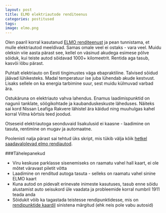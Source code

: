 ```yaml
---
layout: post
title: ELMO elektriautode renditeenus
categories: postitused
tags:
image: elmo.png
---
```

Olen paaril korral kasutanud [ELMO renditeenust](https://rent.elmo.ee) ja pean tunnistama, et mulle elektriautod meeldivad. Samas omale veel ei ostaks - vara veel. Muidu oleksin viie aasta pärast see, kellel on väsinud akudega esimese põlve sõiduk, kui teiste autod sõidavad 1000+ kilomeetrit. Rentida aga tasub, kasvõi lõbu pärast.

Puhtalt elektriauto on Eesti tingimustes väga ebapraktiline. Talvised sõidud jäävad lühikesteks. Madal temperatuur ise juba lühendab akude kestvust. Lisaks sellele on ka energia tarbimine suur, sest muidu külmuvad varbad ära.

Ostukäruna on elektriauto vahva lahendus. Enamus laadimispunktid on nagunii tanklate, söögikohtade ja kaubanduskeskuste läheduses. Näiteks sai kord Nissan Leafiga Rakvere lähistel ära käidud ning muuhulgas kahel korral Viitna kõrtsis teed joodud.

Otseseid elektriautoga seonduvaid lisakulusid ei kaasne - laadimine on tasuta, rentimine on mugav ja automaatne.

Poolenisti nalja pärast sai tehtud üks skript, mis tükib välja kõik [hetkel saadavalolevad elmo rendiautod](https://gist.github.com/Raidok/7928515).

###Tähelepanekud
 * Viru keskuse parklasse sisenemiseks on raamatu vahel hall kaart, ei ole mõtet väravast piletit võtta
 * Laadimine on renditud autoga tasuta - selleks on raamatu vahel sinine ELMO kaart
 * Kuna autod on pidevalt erinevate inimeste kasutuses, tasub enne sõidu alustamist auto seisukord üle vaadata ja probleemide korral numbril 1911 teada anda
 * Sõidukit võib ka tagastada teistesse rendipunktidesse, mis on [rendipunktide kaardil](https://rent.elmo.ee) sinistena märgitud (ehk neis pole vabu autosid)

